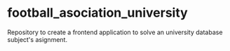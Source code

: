 # football_asociation_university
Repository to create a frontend application to solve an university database subject's asignment.
